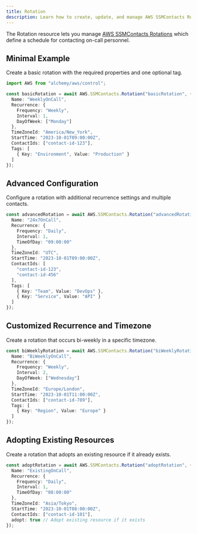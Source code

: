 ```yaml
---
title: Rotation
description: Learn how to create, update, and manage AWS SSMContacts Rotations using Alchemy Cloud Control.
---
```


The Rotation resource lets you manage [AWS SSMContacts Rotations](https://docs.aws.amazon.com/ssmcontacts/latest/userguide/) which define a schedule for contacting on-call personnel.

## Minimal Example

Create a basic rotation with the required properties and one optional tag.

```ts
import AWS from "alchemy/aws/control";

const basicRotation = await AWS.SSMContacts.Rotation("basicRotation", {
  Name: "WeeklyOnCall",
  Recurrence: {
    Frequency: "Weekly",
    Interval: 1,
    DayOfWeek: ["Monday"]
  },
  TimeZoneId: "America/New_York",
  StartTime: "2023-10-01T09:00:00Z",
  ContactIds: ["contact-id-123"],
  Tags: [
    { Key: "Environment", Value: "Production" }
  ]
});
```

## Advanced Configuration

Configure a rotation with additional recurrence settings and multiple contacts.

```ts
const advancedRotation = await AWS.SSMContacts.Rotation("advancedRotation", {
  Name: "24x7OnCall",
  Recurrence: {
    Frequency: "Daily",
    Interval: 1,
    TimeOfDay: "09:00:00"
  },
  TimeZoneId: "UTC",
  StartTime: "2023-10-01T09:00:00Z",
  ContactIds: [
    "contact-id-123",
    "contact-id-456"
  ],
  Tags: [
    { Key: "Team", Value: "DevOps" },
    { Key: "Service", Value: "API" }
  ]
});
```

## Customized Recurrence and Timezone

Create a rotation that occurs bi-weekly in a specific timezone.

```ts
const biWeeklyRotation = await AWS.SSMContacts.Rotation("biWeeklyRotation", {
  Name: "BiWeeklyOnCall",
  Recurrence: {
    Frequency: "Weekly",
    Interval: 2,
    DayOfWeek: ["Wednesday"]
  },
  TimeZoneId: "Europe/London",
  StartTime: "2023-10-01T11:00:00Z",
  ContactIds: ["contact-id-789"],
  Tags: [
    { Key: "Region", Value: "Europe" }
  ]
});
```

## Adopting Existing Resources

Create a rotation that adopts an existing resource if it already exists.

```ts
const adoptRotation = await AWS.SSMContacts.Rotation("adoptRotation", {
  Name: "ExistingOnCall",
  Recurrence: {
    Frequency: "Daily",
    Interval: 1,
    TimeOfDay: "08:00:00"
  },
  TimeZoneId: "Asia/Tokyo",
  StartTime: "2023-10-01T08:00:00Z",
  ContactIds: ["contact-id-101"],
  adopt: true // Adopt existing resource if it exists
});
```